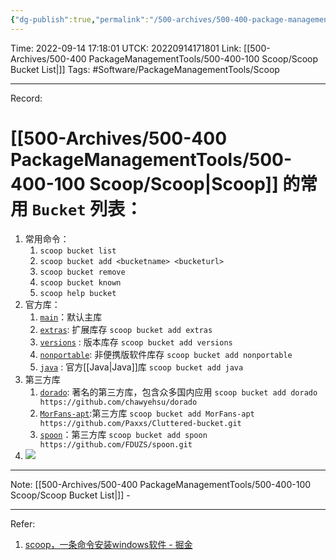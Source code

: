 ```yaml
---
{"dg-publish":true,"permalink":"/500-archives/500-400-package-management-tools/500-400-100-scoop/scoop-bucket-list/"}
---
```



Time: 2022-09-14 17:18:01
UTCK: 20220914171801
Link: [[500-Archives/500-400 PackageManagementTools/500-400-100 Scoop/Scoop Bucket List\|]]
Tags: #Software/PackageManagementTools/Scoop

------

Record:
# [[500-Archives/500-400 PackageManagementTools/500-400-100 Scoop/Scoop\|Scoop]] 的常用 `Bucket` 列表：
1. 常用命令：
	1. `scoop bucket list`
	2. `scoop bucket add <bucketname> <bucketurl>`
	3. `scoop bucket remove`
	4. `scoop bucket known`
	5. `scoop help bucket`
2. 官方库：
	1. [`main`](https://github.com/ScoopInstaller/Main)：默认主库 
	2. [`extras`](https://github.com/ScoopInstaller/Extras): 扩展库存 `scoop bucket add extras`
	3. [`versions`](https://github.com/ScoopInstaller/Versions) : 版本库存 `scoop bucket add versions`
	4. [`nonportable`](https://github.com/ScoopInstaller/Nonportable): 非便携版软件库存 `scoop bucket add nonportable`
	5. [`java`](https://github.com/ScoopInstaller/Java) : 官方[[Java\|Java]]库 `scoop bucket add java`
3. 第三方库
	1. [`dorado`](https://github.com/chawyehsu/dorado): 著名的第三方库，包含众多国内应用 `scoop bucket add dorado https://github.com/chawyehsu/dorado`
	2. [`MorFans-apt`](https://github.com/Paxxs/Cluttered-bucket.git):第三方库 `scoop bucket add MorFans-apt https://github.com/Paxxs/Cluttered-bucket.git`
	3. [`spoon`](https://github.com/FDUZS/spoon.git)：第三方库 `scoop bucket add spoon https://github.com/FDUZS/spoon.git`
4. ![](https://evanlee-img-service.oss-accelerate.aliyuncs.com/20220914173304.png)



------

Note:
[[500-Archives/500-400 PackageManagementTools/500-400-100 Scoop/Scoop Bucket List\|]] -

------

Refer:
1. [scoop，一条命令安装windows软件 - 掘金](https://juejin.cn/post/7125209151151538184)